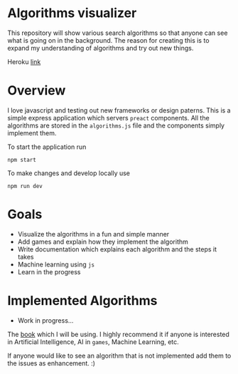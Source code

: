 # Algorithms visualizer
This repository will show various search algorithms so that anyone can see what is going on in the background. The reason for creating this is to expand my understanding of algorithms and try out new things.

Heroku [link](https://alg-visual.herokuapp.com/)

# Overview
I love javascript and testing out new frameworks or design paterns. This is a simple express application which servers `preact` components.
All the algorithms are stored in the `algorithms.js` file and the components simply implement them.

To start the application run
```
npm start
```
To make changes and develop locally use
```
npm run dev
```

# Goals
- Visualize the algorithms in a fun and simple manner
- Add games and explain how they implement the algorithm
- Write documentation which explains each algorithm and the steps it takes
- Machine learning using `js`
- Learn in the progress

# Implemented Algorithms
- Work in progress...

 The [book](http://aima.cs.berkeley.edu/) which I will be using. I highly recommend it if anyone is interested in Artificial Intelligence, AI in `games`, Machine Learning, etc.

If anyone would like to see an algorithm that is not implemented add them to the issues as enhancement. :)

